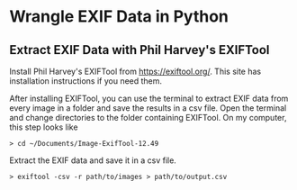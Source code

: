 # Wrangle EXIF Data in Python

## Extract EXIF Data with Phil Harvey's EXIFTool
Install Phil Harvey's EXIFTool from https://exiftool.org/. This site has installation instructions if you need them.

After installing EXIFTool, you can use the terminal to extract EXIF data from every image in a folder and save the 
results in a csv file. Open the terminal and change directories to the folder containing EXIFTool. On my computer, 
this step looks like

```
> cd ~/Documents/Image-ExifTool-12.49
```
Extract the EXIF data and save it in a csv file.
```
> exiftool -csv -r path/to/images > path/to/output.csv
```